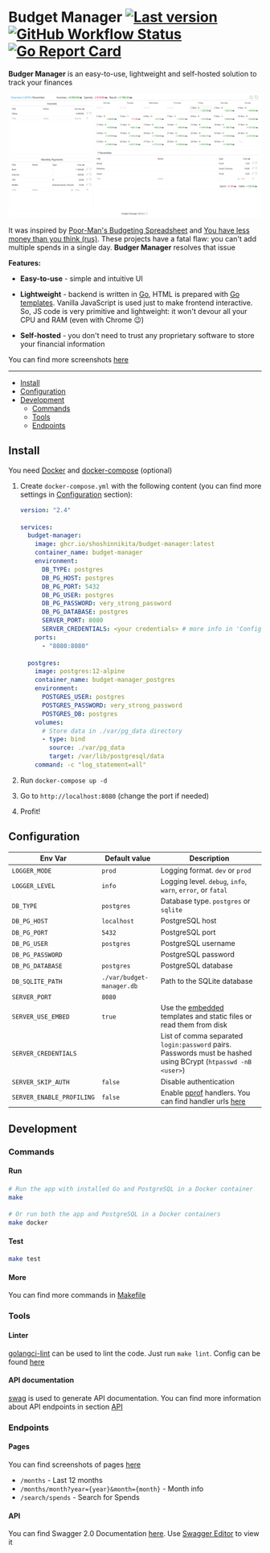 # Budget Manager [![Last version](https://img.shields.io/github/v/tag/ShoshinNikita/budget-manager?label=version&style=flat-square)](https://github.com/ShoshinNikita/budget-manager/releases/latest) [![GitHub Workflow Status](https://img.shields.io/github/workflow/status/ShoshinNikita/budget-manager/check%20code?label=CI&logo=github&style=flat-square)](https://github.com/ShoshinNikita/budget-manager/actions) [![Go Report Card](https://goreportcard.com/badge/github.com/ShoshinNikita/budget-manager?style=flat-square)](https://goreportcard.com/report/github.com/ShoshinNikita/budget-manager)

**Budger Manager** is an easy-to-use, lightweight and self-hosted solution to track your finances

![Month Page](./docs/images/month_page_large.png)

It was inspired by [Poor-Man's Budgeting Spreadsheet](https://www.reddit.com/r/personalfinance/comments/2tymvf/poormans_budgeting_spreadsheet/) and [You have less money than you think (rus)](https://journal.tinkoff.ru/spreadsheet/). These projects have a fatal flaw: you can't add multiple spends in a single day. **Budger Manager** resolves that issue

**Features:**

- **Easy-to-use** - simple and intuitive UI

- **Lightweight** - backend is written in [Go](https://golang.org/), HTML is prepared with [Go templates](https://golang.org/pkg/text/template/). Vanilla JavaScript is used just to make frontend interactive. So, JS code is very primitive and lightweight: it won't devour all your CPU and RAM (even with Chrome 😉)

- **Self-hosted** - you don't need to trust any proprietary software to store your financial information

You can find more screenshots [here](./docs/images/README.md)

***

- [Install](#install)
- [Configuration](#configuration)
- [Development](#development)
  - [Commands](#commands)
  - [Tools](#tools)
  - [Endpoints](#endpoints)

## Install

You need [Docker](https://docs.docker.com/install/) and [docker-compose](https://docs.docker.com/compose/install/) (optional)

1. Create `docker-compose.yml` with the following content (you can find more settings in [Configuration](#configuration) section):

    ```yaml
    version: "2.4"

    services:
      budget-manager:
        image: ghcr.io/shoshinnikita/budget-manager:latest
        container_name: budget-manager
        environment:
          DB_TYPE: postgres
          DB_PG_HOST: postgres
          DB_PG_PORT: 5432
          DB_PG_USER: postgres
          DB_PG_PASSWORD: very_strong_password
          DB_PG_DATABASE: postgres
          SERVER_PORT: 8080
          SERVER_CREDENTIALS: <your credentials> # more info in 'Configuration' section
        ports:
          - "8080:8080"

      postgres:
        image: postgres:12-alpine
        container_name: budget-manager_postgres
        environment:
          POSTGRES_USER: postgres
          POSTGRES_PASSWORD: very_strong_password
          POSTGRES_DB: postgres
        volumes:
          # Store data in ./var/pg_data directory
          - type: bind
            source: ./var/pg_data
            target: /var/lib/postgresql/data
        command: -c "log_statement=all"
    ```

2. Run `docker-compose up -d`
3. Go to `http://localhost:8080` (change the port if needed)
4. Profit!

## Configuration

| Env Var                   | Default value             | Description                                                                                                      |
| ------------------------- | ------------------------- | ---------------------------------------------------------------------------------------------------------------- |
| `LOGGER_MODE`             | `prod`                    | Logging format. `dev` or `prod`                                                                                  |
| `LOGGER_LEVEL`            | `info`                    | Logging level. `debug`, `info`, `warn`, `error`, or `fatal`                                                      |
| `DB_TYPE`                 | `postgres`                | Database type. `postgres` or `sqlite`                                                                            |
| `DB_PG_HOST`              | `localhost`               | PostgreSQL host                                                                                                  |
| `DB_PG_PORT`              | `5432`                    | PostgreSQL port                                                                                                  |
| `DB_PG_USER`              | `postgres`                | PostgreSQL username                                                                                              |
| `DB_PG_PASSWORD`          |                           | PostgreSQL password                                                                                              |
| `DB_PG_DATABASE`          | `postgres`                | PostgreSQL database                                                                                              |
| `DB_SQLITE_PATH`          | `./var/budget-manager.db` | Path to the SQLite database                                                                                      |
| `SERVER_PORT`             | `8080`                    |                                                                                                                  |
| `SERVER_USE_EMBED`        | `true`                    | Use the [embedded](https://pkg.go.dev/embed) templates and static files or read them from disk                   |
| `SERVER_CREDENTIALS`      |                           | List of comma separated `login:password` pairs. Passwords must be hashed using BCrypt (`htpasswd -nB <user>`)    |
| `SERVER_SKIP_AUTH`        | `false`                   | Disable authentication                                                                                           |
| `SERVER_ENABLE_PROFILING` | `false`                   | Enable [pprof](https://blog.golang.org/pprof) handlers. You can find handler urls [here](internal/web/routes.go) |

## Development

### Commands

#### Run

```bash
# Run the app with installed Go and PostgreSQL in a Docker container
make

# Or run both the app and PostgreSQL in a Docker containers
make docker
```

#### Test

```bash
make test
```

#### More

You can find more commands in [Makefile](./Makefile)

### Tools

#### Linter

[golangci-lint](https://github.com/golangci/golangci-lint) can be used to lint the code. Just run `make lint`. Config can be found [here](./.golangci.yml)

#### API documentation

[swag](https://github.com/swaggo/swag) is used to generate API documentation. You can find more information about API endpoints in section [API](#api)

### Endpoints

#### Pages

You can find screenshots of pages [here](./docs/images/README.md)

- `/months` - Last 12 months
- `/months/month?year={year}&month={month}` - Month info
- `/search/spends` - Search for Spends

#### API

You can find Swagger 2.0 Documentation [here](docs/swagger.yaml). Use [Swagger Editor](https://editor.swagger.io/) to view it
